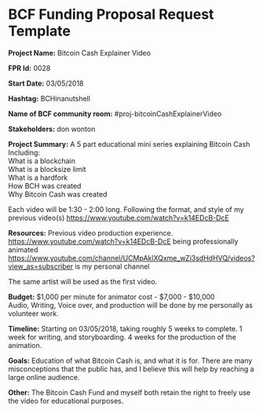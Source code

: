 
# BCF Funding Proposal Request Template

**Project Name:**
Bitcoin Cash Explainer Video

**FPR Id:**
0028

**Start Date:**
03/05/2018

**Hashtag:**
BCHinanutshell

**Name of BCF community room:**
#proj-bitcoinCashExplainerVideo

**Stakeholders:**
don wonton

**Project Summary:**
A 5 part educational mini series explaining Bitcoin Cash  
Including:  
What is a blockchain  
What is a blocksize limit  
What is a hardfork  
How BCH was created  
Why Bitcoin Cash was created  

Each video will be 1:30 - 2:00 long. Following the format, and style of my previous video(s)
https://www.youtube.com/watch?v=k14EDcB-DcE


**Resources:**
Previous video production experience.  
https://www.youtube.com/watch?v=k14EDcB-DcE being professionally animated  
https://www.youtube.com/channel/UCMpAklXQxme_wZi3sdHdHVQ/videos?view_as=subscriber is my personal channel  
  
The same artist will be used as the first video.


**Budget:**
$1,000 per minute for animator cost - $7,000 - $10,000  
Audio, Writing, Voice over, and production will be done by me personally as volunteer work.  

**Timeline:**
Starting on 03/05/2018, taking roughly 5 weeks to complete. 1 week for writing, and storyboarding. 4 weeks for the production of the animation.

**Goals:**
Education of what Bitcoin Cash is, and what it is for. There are many misconceptions that the public has, and I believe this will help by reaching a large online audience.

**Other:**
The Bitcoin Cash Fund and myself both retain the right to freely use the video for educational purposes. 

